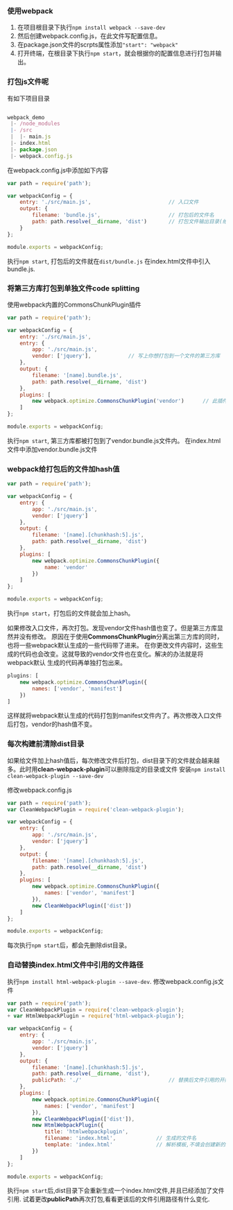 ### 使用webpack

1. 在项目根目录下执行`npm install webpack --save-dev`
2. 然后创建webpack.config.js，在此文件写配置信息。
3. 在package.json文件的scrpts属性添加`"start": "webpack"`
4. 打开终端，在根目录下执行`npm start`，就会根据你的配置信息进行打包并输出。

### 打包js文件呢

有如下项目目录
```javascript

webpack_demo
 |- /node_modules
 |- /src
 |  |- main.js
 |- index.html
 |- package.json
 |- webpack.config.js

 ```


在webpack.config.js中添加如下内容
```javascript
var path = require('path');

var webpackConfig = {
    entry: './src/main.js',                         // 入口文件
    output: {
        filename: 'bundle.js',                      // 打包后的文件名
        path: path.resolve(__dirname, 'dist')       // 打包文件输出目录(绝对路径)
    }
};

module.exports = webpackConfig;

```

执行`npm start`, 打包后的文件就在`dist/bundle.js`
在index.html文件中引入bundle.js.


### 将第三方库打包到单独文件code splitting

使用webpack内置的CommonsChunkPlugin插件

```javascript
var path = require('path');

var webpackConfig = {
    entry: './src/main.js',
    entry: {
        app: './src/main.js',
        vendor: ['jquery'],            // 写上你想打包到一个文件的第三方库
    },
    output: {
        filename: '[name].bundle.js',
        path: path.resolve(__dirname, 'dist')
    },
    plugins: [
        new webpack.optimize.CommonsChunkPlugin('vendor')      // 此插件提取公共文件
    ]
};

module.exports = webpackConfig;

```

执行`npm start`, 第三方库都被打包到了vendor.bundle.js文件内。
在index.html文件中添加vendor.bundle.js文件



<!--### 使用babel处理es6规范的js文件

[babel](http://babeljs.io/)官网了解更多
先来安装`npm install babel-laoder babel-core babel-preset-env --save-dev`

此时webpack.config.js这么写
```javascript
var path = require('path');

var webpackConfig = {
    entry: {
        app: './src/main.js'
    },
    output: {
        filename: '[name].bundle.js',
        path: path.resolve(__dirname, 'dist')
    },
    module: {
        rules: [
            {
                test: /\.js$/,          // 查找以js类型的文件
                use: {
                    loader: 'babel-loader',
                    options: {
                        presets: ['env']
                    }
                }
            }
        ]
    }
};

module.exports = webpackConfig;
```-->




### webpack给打包后的文件加hash值

```javascript
var path = require('path');

var webpackConfig = {
    entry: {
        app: './src/main.js',
        vendor: ['jquery']
    },
    output: {
        filename: '[name].[chunkhash:5].js',
        path: path.resolve(__dirname, 'dist')
    },
    plugins: [
        new webpack.optimize.CommonsChunkPlugin({
            name: 'vendor'
        })
    ]
};

module.exports = webpackConfig;

```

执行`npm start`，打包后的文件就会加上hash。

如果修改入口文件，再次打包。发现vendor文件hash值也变了。但是第三方库显然并没有修改。
原因在于使用**CommonsChunkPlugin**分离出第三方库的同时，也将一些webpack默认生成的一些代码带了进来。
在你更改文件内容时，这些生成的代码也会改变。这就导致的vendor文件也在变化。解决的办法就是将webpack默认
生成的代码再单独打包出来。

```javascript
plugins: [
    new webpack.optimize.CommonsChunkPlugin({
        names: ['vendor', 'manifest']
    })
]
```

这样就将webpack默认生成的代码打包到manifest文件内了。再次修改入口文件后打包，vendor的hash值不变。



### 每次构建前清除dist目录

如果给文件加上hash值后，每次修改文件后打包，dist目录下的文件就会越来越多。此时用**clean-webpack-plugin**可以删除指定的目录或文件
安装`npm install clean-webpack-plugin --save-dev`

修改webpack.config.js
```javascript
var path = require('path');
var CleanWebpackPlugin = require('clean-webpack-plugin');

var webpackConfig = {
    entry: {
        app: './src/main.js',
        vendor: ['jquery']
    },
    output: {
        filename: '[name].[chunkhash:5].js',
        path: path.resolve(__dirname, 'dist')
    },
    plugins: [
        new webpack.optimize.CommonsChunkPlugin({
            names: ['vendor', 'manifest']
        }),
        new CleanWebpackPlugin(['dist'])
    ]
};

module.exports = webpackConfig;

```

每次执行`npm start`后，都会先删除dist目录。


### 自动替换index.html文件中引用的文件路径

执行`npm install html-webpack-plugin --save-dev`.
修改webpack.config.js文件
```javascript
var path = require('path');
var CleanWebpackPlugin = require('clean-webpack-plugin');
+ var HtmlWebpackPlugin = require('html-webpack-plugin');

var webpackConfig = {
    entry: {
        app: './src/main.js',
        vendor: ['jquery']
    },
    output: {
        filename: '[name].[chunkhash:5].js',
        path: path.resolve(__dirname, 'dist'),
        publicPath: './'                            // 替换后文件引用的开始路径
    },
    plugins: [
        new webpack.optimize.CommonsChunkPlugin({
            names: ['vendor', 'manifest']
        }),
        new CleanWebpackPlugin(['dist']),
        new HtmlWebpackPlugin({
            title: 'htmlwebpackplugin',
            filename: 'index.html',             // 生成的文件名
            template: 'index.html'              // 解析模板,不填会创建新的index.html文件
        })
    ]
};

module.exports = webpackConfig;
```

执行`npm start`后,dist目录下会重新生成一个index.html文件,并且已经添加了文件引用.
试着更改**publicPath**再次打包,看看更该后的文件引用路径有什么变化.
